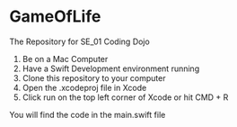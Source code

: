 # GameOfLife
The Repository for SE_01 Coding Dojo


1) Be on a Mac Computer
2) Have a Swift Development environment running
3) Clone this repository to your computer
4) Open the .xcodeproj file in Xcode
5) Click run on the top left corner of Xcode or hit CMD + R

You will find the code in the main.swift file
